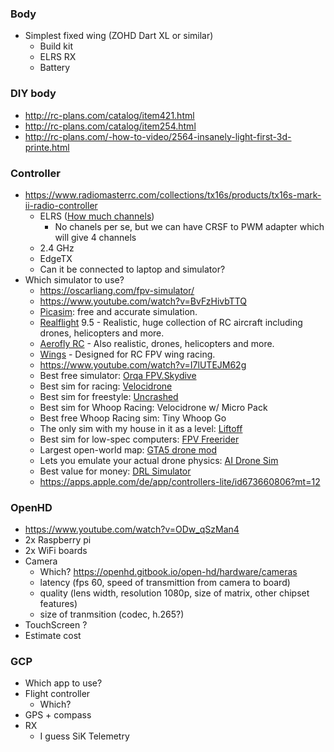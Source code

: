 ### Body

- Simplest fixed wing (ZOHD Dart XL or similar)
  - Build kit
  - ELRS RX
  - Battery

### DIY body

- http://rc-plans.com/catalog/item421.html
- http://rc-plans.com/catalog/item254.html
- http://rc-plans.com/-how-to-video/2564-insanely-light-first-3d-printe.html

### Controller

- https://www.radiomasterrc.com/collections/tx16s/products/tx16s-mark-ii-radio-controller
  - ELRS ([How much channels](https://www.expresslrs.org/2.0/faq/#how-many-channels-does-elrs-support))
    - No chanels per se, but we can have CRSF to PWM adapter which will give 4 channels
  - 2.4 GHz
  - EdgeTX
  - Can it be connected to laptop and simulator?
- Which simulator to use?
  - https://oscarliang.com/fpv-simulator/
  - https://www.youtube.com/watch?v=BvFzHivbTTQ
  - [Picasim](http://www.rowlhouse.co.uk/PicaSim/): free and accurate simulation.
  - [Realflight](https://www.realflight.com/) 9.5 - Realistic, huge collection of RC aircraft including drones, helicopters and more.
  - [Aerofly RC](https://www.ikarus.net/en/) - Also realistic, drones, helicopters and more.
  - [Wings](https://www.wings-sim.com/) - Designed for RC FPV wing racing.
  - https://www.youtube.com/watch?v=I7lUTEJM62g
  - Best free simulator: [Orqa FPV.Skydive](https://skydive.orqafpv.com/)
  - Best sim for racing: [Velocidrone](https://www.velocidrone.com/)
  - Best sim for freestyle: [Uncrashed](https://store.steampowered.com/app/1682970/Uncrashed__FPV_Drone_Simulator/)
  - Best sim for Whoop Racing: Velocidrone w/ Micro Pack
  - Best free Whoop Racing sim: Tiny Whoop Go
  - The only sim with my house in it as a level: [Liftoff](https://www.liftoff-game.com/)
  - Best sim for low-spec computers: [FPV Freerider](https://store.steampowered.com/app/854250/FPV_Freerider/)
  - Largest open-world map: [GTA5 drone mod](https://www.gta5-mods.com/scripts/fpv-drone-racing)
  - Lets you emulate your actual drone physics: [AI Drone Sim](https://store.steampowered.com/app/1608560/AI_Drone_Simulator/)
  - Best value for money: [DRL Simulator](https://store.steampowered.com/app/641780/The_Drone_Racing_League_Simulator/)
  - https://apps.apple.com/de/app/controllers-lite/id673660806?mt=12

### OpenHD

- https://www.youtube.com/watch?v=ODw_qSzMan4
- 2x Raspberry pi
- 2x WiFi boards
- Camera
  - Which? https://openhd.gitbook.io/open-hd/hardware/cameras
  - latency (fps 60, speed of transmittion from camera to board)
  - quality (lens width, resolution 1080p, size of matrix, other chipset features)
  - size of tranmsition (codec, h.265?)
- TouchScreen ?
- Estimate cost

### GCP

- Which app to use?
- Flight controller
  - Which?
- GPS + compass
- RX
  - I guess SiK Telemetry
